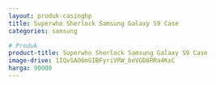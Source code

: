```yaml
---
layout: produk-casinghp
title: Superwho Sherlock Samsung Galaxy S9 Case
categories: samsung

# Produk
product-title: Superwho Sherlock Samsung Galaxy S9 Case
image-drive: 1IQvSAO6mSIBFyriVRW_beVGD8RRa4KxC
harga: 90000
---
```

